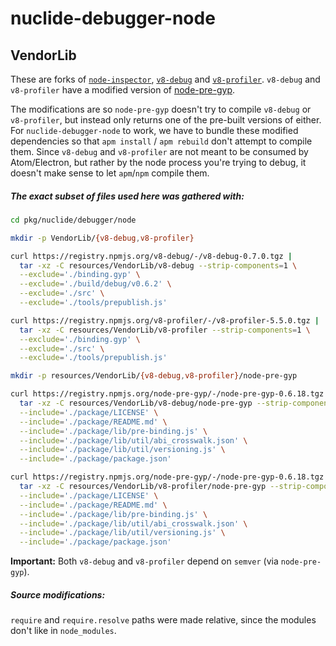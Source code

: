 nuclide-debugger-node
=====================

VendorLib
---------

These are forks of [`node-inspector`](https://github.com/node-inspector/node-inspector), [`v8-debug`](https://github.com/node-inspector/v8-debug) and [`v8-profiler`](https://github.com/node-inspector/v8-profiler). `v8-debug` and `v8-profiler` have a modified version of [node-pre-gyp](https://github.com/mapbox/node-pre-gyp).

The modifications are so `node-pre-gyp` doesn't try to compile `v8-debug` or `v8-profiler`, but instead only returns one of the pre-built versions of either. For `nuclide-debugger-node` to work, we have to bundle these modified dependencies so that `apm install` / `apm rebuild` don't attempt to compile them. Since `v8-debug` and `v8-profiler` are not meant to be consumed by Atom/Electron, but rather by the node process you're trying to debug, it doesn't make sense to let `apm`/`npm` compile them.

##### The exact subset of files used here was gathered with:

```sh
cd pkg/nuclide/debugger/node

mkdir -p VendorLib/{v8-debug,v8-profiler}

curl https://registry.npmjs.org/v8-debug/-/v8-debug-0.7.0.tgz |
  tar -xz -C resources/VendorLib/v8-debug --strip-components=1 \
  --exclude='./binding.gyp' \
  --exclude='./build/debug/v0.6.2' \
  --exclude='./src' \
  --exclude='./tools/prepublish.js'

curl https://registry.npmjs.org/v8-profiler/-/v8-profiler-5.5.0.tgz |
  tar -xz -C resources/VendorLib/v8-profiler --strip-components=1 \
  --exclude='./binding.gyp' \
  --exclude='./src' \
  --exclude='./tools/prepublish.js'

mkdir -p resources/VendorLib/{v8-debug,v8-profiler}/node-pre-gyp

curl https://registry.npmjs.org/node-pre-gyp/-/node-pre-gyp-0.6.18.tgz |
  tar -xz -C resources/VendorLib/v8-debug/node-pre-gyp --strip-components=1 \
  --include='./package/LICENSE' \
  --include='./package/README.md' \
  --include='./package/lib/pre-binding.js' \
  --include='./package/lib/util/abi_crosswalk.json' \
  --include='./package/lib/util/versioning.js' \
  --include='./package/package.json'

curl https://registry.npmjs.org/node-pre-gyp/-/node-pre-gyp-0.6.18.tgz |
  tar -xz -C resources/VendorLib/v8-profiler/node-pre-gyp --strip-components=1 \
  --include='./package/LICENSE' \
  --include='./package/README.md' \
  --include='./package/lib/pre-binding.js' \
  --include='./package/lib/util/abi_crosswalk.json' \
  --include='./package/lib/util/versioning.js' \
  --include='./package/package.json'
```

**Important:** Both `v8-debug` and `v8-profiler` depend on `semver` (via `node-pre-gyp`).

##### Source modifications:

`require` and `require.resolve` paths were made relative, since the modules don't like in `node_modules`.
